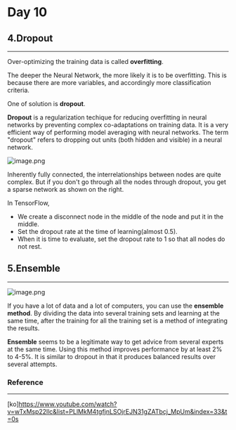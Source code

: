 # Day 10

## 4.Dropout
***

Over-optimizing the training data is called <b>overfitting</b>.

The deeper the Neural Network, the more likely it is to be overfitting. This is because there are more variables, and accordingly more classification criteria.

One of solution is <b>dropout</b>.

<b>Dropout</b> is a regularization techique for reducing overfitting in neural networks by preventing complex co-adaptations on training data. It is a very efficient way of performing model averaging with neural networks. The term "dropout" refers to dropping out units (both hidden and visible) in a neural network.

![image.png](attachment:image.png)

Inherently fully connected, the interrelationships between nodes are quite complex. But if you don't go through all the nodes through dropout, you get a sparse network as shown on the right.

In TensorFlow, 
* We create a disconnect node in the middle of the node and put it in the middle.
* Set the dropout rate at the time of learning(almost 0.5).
* When it is time to evaluate, set the dropout rate to 1 so that all nodes do not rest.

## 5.Ensemble
***

![image.png](attachment:image.png)

If you have a lot of data and a lot of computers, you can use the <b>ensemble method</b>. By dividing the data into several training sets and learning at the same time, after the training for all the training set is a method of integrating the results.

<b>Ensemble</b> seems to be a legitimate way to get advice from several experts at the same time. Using this method improves performance by at least 2% to 4-5%. It is similar to dropout in that it produces balanced results over several attempts.

### Reference
***
[ko]https://www.youtube.com/watch?v=wTxMsp22llc&list=PLlMkM4tgfjnLSOjrEJN31gZATbcj_MpUm&index=33&t=0s
